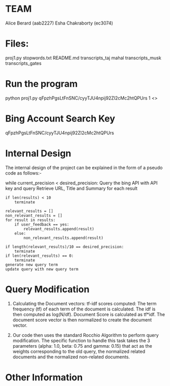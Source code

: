 TEAM
======
Alice Berard (aab2227)
Esha Chakraborty (ec3074)

Files:
=======
proj1.py
stopwords.txt
README.md
transcripts_taj mahal
transcripts_musk
transcripts_gates

Run the program
================
python proj1.py qFpzhPgsLtFnSNC/cyyTJU4npij92Zl2cMc2htQPUrs 1 <<query>>

Bing Account Search Key
========================
qFpzhPgsLtFnSNC/cyyTJU4npij92Zl2cMc2htQPUrs

Internal Design
================
The internal design of the project can be explained in the form of a pseudo code as follows:-

while current_precision < desired_precision:
	Query the bing API with API key and query
	Retrieve URL, Title and Summary for each result

	if len(results) < 10
		terminate

	relevant_results = []
	non_relevant_results = []
	for result in results:
		if user_feedback == yes:
			relevant_results.append(result)
		else:
			non_relevant_results.append(result)

	if length(relevant_results)/10 == desired_precision:
		terminate
	if len(relevant_results) == 0:
		terminate
	generate new query term
	update query with new query term

Query Modification
===================
1. Calculating the Document vectors:
	tf-idf scores computed: 
		The term frequency (tf) of each term of the document is calculated. The idf is then computed as log(N/df). Document Score is calculated as tf*idf. The document score vector is then normalized to create the document vector.

2. Our code then uses the standard Rocchio Algorithm to perform query modification. The specific function to handle this task takes the 3 parameters (alpha: 1.0, beta: 0.75 and gamma: 0.15) that act as the weights corresponding to the old query, the normalized related documents and the normalized non-related documents.


Other Information
==================